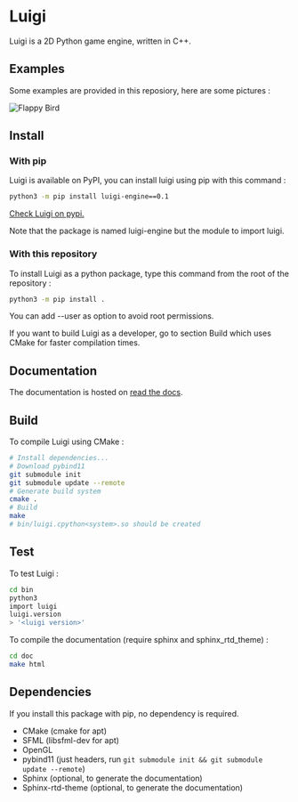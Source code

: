 # Luigi

Luigi is a 2D Python game engine, written in C++.

## Examples

Some examples are provided in this reposiory, here are some pictures :

![Flappy Bird](res/flappy.gif)

## Install

### With pip

Luigi is available on PyPI, you can install luigi using pip with this command :

```sh
python3 -m pip install luigi-engine==0.1
```

[Check Luigi on pypi.](https://pypi.org/project/luigi-engine/0.1/)

Note that the package is named luigi-engine but the module to import luigi.

### With this repository

To install Luigi as a python package, type this command from the root of the repository :

```sh
python3 -m pip install .
```

You can add --user as option to avoid root permissions.

If you want to build Luigi as a developer, go to section Build which uses CMake for faster compilation times.

## Documentation

The documentation is hosted on [read the docs](https://luigi-engine.readthedocs.io/en/latest).

## Build

To compile Luigi using CMake :

```sh
# Install dependencies...
# Download pybind11
git submodule init
git submodule update --remote
# Generate build system
cmake .
# Build
make
# bin/luigi.cpython<system>.so should be created
```

## Test

To test Luigi :

```sh
cd bin
python3
import luigi
luigi.version
> '<luigi version>'
```

To compile the documentation (require sphinx and sphinx_rtd_theme) :

```sh
cd doc
make html
```

## Dependencies

If you install this package with pip, no dependency is required.

- CMake (cmake for apt)
- SFML (libsfml-dev for apt)
- OpenGL
- pybind11 (just headers, run ```git submodule init && git submodule update --remote```)
- Sphinx (optional, to generate the documentation)
- Sphinx-rtd-theme (optional, to generate the documentation)
